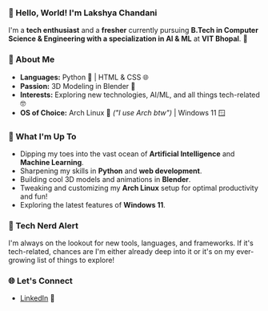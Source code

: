 ### 👋 Hello, World! I'm Lakshya Chandani

I'm a **tech enthusiast** and a **fresher** currently pursuing **B.Tech in Computer Science & Engineering with a specialization in AI & ML** at **VIT Bhopal**. 🚀

### 🌱 About Me
- **Languages:** Python 🐍 | HTML & CSS 🌐
- **Passion:** 3D Modeling in Blender 🎨
- **Interests:** Exploring new technologies, AI/ML, and all things tech-related 🤓
- **OS of Choice:** Arch Linux 🐧 _("I use Arch btw")_ | Windows 11 🪟

### 🔭 What I'm Up To
- Dipping my toes into the vast ocean of **Artificial Intelligence** and **Machine Learning**.
- Sharpening my skills in **Python** and **web development**.
- Building cool 3D models and animations in **Blender**.
- Tweaking and customizing my **Arch Linux** setup for optimal productivity and fun!
- Exploring the latest features of **Windows 11**.

### 🤖 Tech Nerd Alert
I'm always on the lookout for new tools, languages, and frameworks. If it's tech-related, chances are I'm either already deep into it or it's on my ever-growing list of things to explore!

### 🌐 Let's Connect
- [LinkedIn](https://www.linkedin.com/in/lakshyachandani) 🔗
